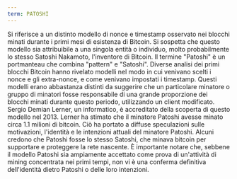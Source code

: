 ```yaml
---
term: PATOSHI
---
```


Si riferisce a un distinto modello di nonce e timestamp osservato nei blocchi minati durante i primi mesi di esistenza di Bitcoin. Si sospetta che questo modello sia attribuibile a una singola entità o individuo, molto probabilmente lo stesso Satoshi Nakamoto, l'inventore di Bitcoin. Il termine "Patoshi" è un portmanteau che combina "pattern" e "Satoshi". Diverse analisi dei primi blocchi Bitcoin hanno rivelato modelli nel modo in cui venivano scelti i nonce e gli extra-nonce, e come venivano impostati i timestamp. Questi modelli erano abbastanza distinti da suggerire che un particolare minatore o gruppo di minatori fosse responsabile di una grande proporzione dei blocchi minati durante questo periodo, utilizzando un client modificato. Sergio Demian Lerner, un informatico, è accreditato della scoperta di questo modello nel 2013. Lerner ha stimato che il minatore Patoshi avesse minato circa 1.1 milioni di bitcoin. Ciò ha portato a diffuse speculazioni sulle motivazioni, l'identità e le intenzioni attuali del minatore Patoshi. Alcuni credono che Patoshi fosse lo stesso Satoshi, che minava bitcoin per supportare e proteggere la rete nascente. È importante notare che, sebbene il modello Patoshi sia ampiamente accettato come prova di un'attività di mining concentrata nei primi tempi, non vi è una conferma definitiva dell'identità dietro Patoshi o delle loro intenzioni.